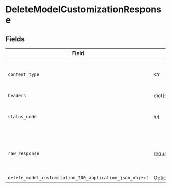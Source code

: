 # DeleteModelCustomizationResponse


## Fields

| Field                                                                                                                         | Type                                                                                                                          | Required                                                                                                                      | Description                                                                                                                   |
| ----------------------------------------------------------------------------------------------------------------------------- | ----------------------------------------------------------------------------------------------------------------------------- | ----------------------------------------------------------------------------------------------------------------------------- | ----------------------------------------------------------------------------------------------------------------------------- |
| `content_type`                                                                                                                | *str*                                                                                                                         | :heavy_check_mark:                                                                                                            | HTTP response content type for this operation                                                                                 |
| `headers`                                                                                                                     | dict[str, list[*str*]]                                                                                                        | :heavy_minus_sign:                                                                                                            | N/A                                                                                                                           |
| `status_code`                                                                                                                 | *int*                                                                                                                         | :heavy_check_mark:                                                                                                            | HTTP response status code for this operation                                                                                  |
| `raw_response`                                                                                                                | [requests.Response](https://requests.readthedocs.io/en/latest/api/#requests.Response)                                         | :heavy_minus_sign:                                                                                                            | Raw HTTP response; suitable for custom response parsing                                                                       |
| `delete_model_customization_200_application_json_object`                                                                      | [Optional[DeleteModelCustomization200ApplicationJSON]](../../models/operations/deletemodelcustomization200applicationjson.md) | :heavy_minus_sign:                                                                                                            | N/A                                                                                                                           |